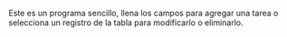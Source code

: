 Este es un programa sencillo, llena los campos para agregar una tarea o selecciona un registro de la tabla para modificarlo o eliminarlo.
